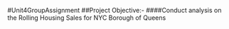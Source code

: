 #Unit4GroupAssignment
##Project Objective:-
####Conduct analysis on the  Rolling Housing Sales for NYC Borough of Queens

